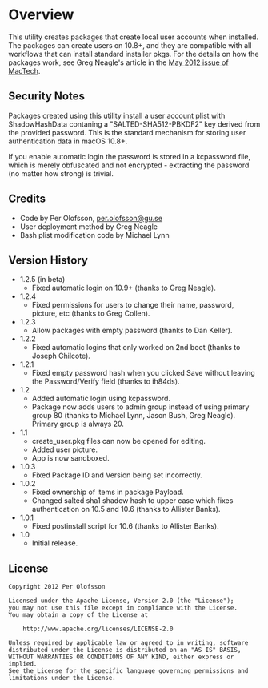 Overview
========

This utility creates packages that create local user accounts when installed. The packages can create users on 10.8+, and they are compatible with all workflows that can install standard installer pkgs. For the details on how the packages work, see Greg Neagle's article in the [May 2012 issue of MacTech](http://www.mactech.com/issue-TOCs-2012).


Security Notes
--------------

Packages created using this utility install a user account plist with ShadowHashData contaning a "SALTED-SHA512-PBKDF2" key derived from the provided password. This is the standard mechanism for storing user authentication data in macOS 10.8+.

If you enable automatic login the password is stored in a kcpassword file, which is merely obfuscated and not encrypted - extracting the password (no matter how strong) is trivial.


Credits
-------

* Code by Per Olofsson, <per.olofsson@gu.se>
* User deployment method by Greg Neagle
* Bash plist modification code by Michael Lynn


Version History
---------------

* 1.2.5 (in beta)
    * Fixed automatic login on 10.9+ (thanks to Greg Neagle).
* 1.2.4
    * Fixed permissions for users to change their name, password, picture, etc (thanks to Greg Collen).
* 1.2.3
    * Allow packages with empty password (thanks to Dan Keller).
* 1.2.2
    * Fixed automatic logins that only worked on 2nd boot (thanks to Joseph Chilcote).
* 1.2.1
    * Fixed empty password hash when you clicked Save without leaving the Password/Verify field (thanks to ih84ds).
* 1.2
    * Added automatic login using kcpassword.
    * Package now adds users to admin group instead of using primary group 80 (thanks to Michael Lynn, Jason Bush, Greg Neagle). Primary group is always 20.
* 1.1
    * create_user.pkg files can now be opened for editing.
    * Added user picture.
    * App is now sandboxed.
* 1.0.3
    * Fixed Package ID and Version being set incorrectly.
* 1.0.2
    * Fixed ownership of items in package Payload.
    * Changed salted sha1 shadow hash to upper case which fixes authentication on 10.5 and 10.6 (thanks to Allister Banks).
* 1.0.1
    * Fixed postinstall script for 10.6 (thanks to Allister Banks).
* 1.0
    * Initial release.


License
-------

    Copyright 2012 Per Olofsson
    
    Licensed under the Apache License, Version 2.0 (the "License");
    you may not use this file except in compliance with the License.
    You may obtain a copy of the License at
    
        http://www.apache.org/licenses/LICENSE-2.0
    
    Unless required by applicable law or agreed to in writing, software
    distributed under the License is distributed on an "AS IS" BASIS,
    WITHOUT WARRANTIES OR CONDITIONS OF ANY KIND, either express or implied.
    See the License for the specific language governing permissions and
    limitations under the License.
